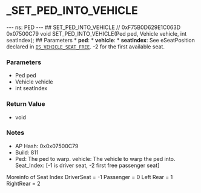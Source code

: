 # _SET_PED_INTO_VEHICLE

--- ns: PED --- ## SET_PED_INTO_VEHICLE  // 0xF75B0D629E1C063D 0x07500C79 void SET_PED_INTO_VEHICLE(Ped ped, Vehicle vehicle, int seatIndex);  ## Parameters * **ped**: * **vehicle**: * **seatIndex**: See eSeatPosition declared in [`IS_VEHICLE_SEAT_FREE`](#_0x22AC59A870E6A669). -2 for the first available seat.

### Parameters
* Ped ped
* Vehicle vehicle
* int seatIndex

### Return Value
* void

### Notes
* AP Hash: 0x0x07500C79
* Build: 811
* Ped: The ped to warp.
vehicle: The vehicle to warp the ped into.
Seat_Index: [-1 is driver seat, -2 first free passenger seat]

Moreinfo of Seat Index
DriverSeat = -1
Passenger = 0
Left Rear = 1
RightRear = 2

